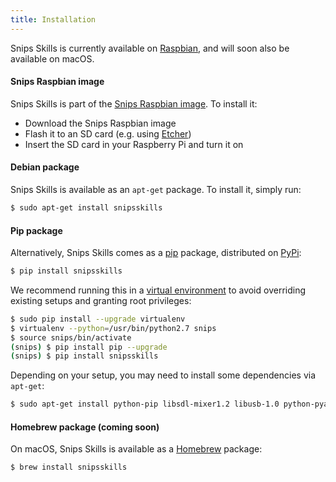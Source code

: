 ```yaml
---
title: Installation
---
```


Snips Skills is currently available on [Raspbian](https://www.raspberrypi.org/downloads/raspbian/), and will soon also be available on macOS.

#### Snips Raspbian image

Snips Skills is part of the [Snips Raspbian image](https://www.snips.ai/snips_raspbian_lite.zip). To install it:

- Download the Snips Raspbian image
- Flash it to an SD card (e.g. using [Etcher](https://etcher.io))
- Insert the SD card in your Raspberry Pi and turn it on

#### Debian package

Snips Skills is available as an `apt-get` package. To install it, simply run:

```sh
$ sudo apt-get install snipsskills
```

#### Pip package

Alternatively, Snips Skills comes as a [pip](https://pypi.python.org/pypi/pip) package, distributed on [PyPi](https://pypi.python.org/pypi/snipsskills):

```sh
$ pip install snipsskills
```

We recommend running this in a [virtual environment](https://virtualenv.pypa.io/en/latest/) to avoid overriding existing setups and granting root privileges:

```sh
$ sudo pip install --upgrade virtualenv
$ virtualenv --python=/usr/bin/python2.7 snips
$ source snips/bin/activate
(snips) $ pip install pip --upgrade
(snips) $ pip install snipsskills
```

Depending on your setup, you may need to install some dependencies via `apt-get`:

```sh
$ sudo apt-get install python-pip libsdl-mixer1.2 libusb-1.0 python-pyaudio libsdl1.2-dev cython libudev-dev python-dev libsdl-image1.2-dev libsdl-mixer1.2-dev libsdl-ttf2.0-dev libsmpeg-dev python-numpy libportmidi-dev libswscale-dev libavformat-dev libavcodec-dev portaudio19-dev nodejs build-essential
```

#### Homebrew package (coming soon)

On macOS, Snips Skills is available as a [Homebrew](https://brew.sh/) package:

```sh
$ brew install snipsskills
```
